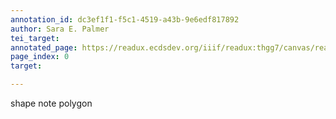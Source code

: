 ```yaml
---
annotation_id: dc3ef1f1-f5c1-4519-a43b-9e6edf817892
author: Sara E. Palmer
tei_target: 
annotated_page: https://readux.ecdsdev.org/iiif/readux:thgg7/canvas/readux:thgg7_00000001.jp2
page_index: 0
target: 

---
```

<p>shape note polygon</p>